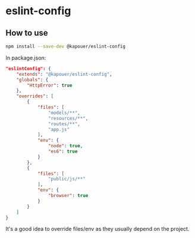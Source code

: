 eslint-config
=============

How to use
----------

```bash
npm install --save-dev @kapouer/eslint-config
```

In package.json:

```json
"eslintConfig": {
	"extends": "@kapouer/eslint-config",
	"globals": {
		"HttpError": true
	},
	"overrides": [
		{
			"files": [
				"models/**",
				"resources/**",
				"routes/**",
				"app.js"
			],
			"env": {
				"node": true,
				"es6": true
			}
		},
		{
			"files": [
				"public/js/**"
			],
			"env": {
				"browser": true
			}
		}
	]
}
```

It's a good idea to override files/env as they usually depend on the project.
